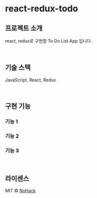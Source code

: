 # react-redux-todo

## 프로젝트 소개

react, redux로 구현할 To Do List App 입니다.

<br>

## 기술 스택

JavaScript, React, Redux

<br>

## 구현 기능

### 기능 1

### 기능 2

### 기능 3

<br>

## 라이센스

MIT &copy; [NoHack](mailto:lbjp114@gmail.com)
